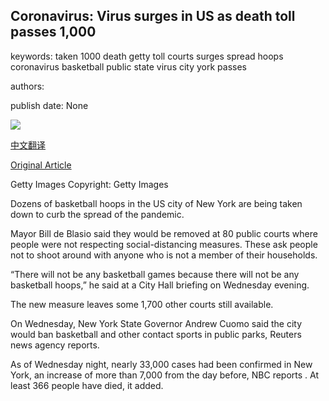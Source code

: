 ## Coronavirus: Virus surges in US as death toll passes 1,000

keywords: taken 1000 death getty toll courts surges spread hoops coronavirus basketball public state virus city york passes

authors: 

publish date: None

![](https://m.files.bbci.co.uk/modules/bbc-morph-news-waf-page-meta/4.1.2/bbc_news_logo.png)

[中文翻译](Coronavirus%3A%20Virus%20surges%20in%20US%20as%20death%20toll%20passes%201%2C000_zh.md)

[Original Article](https://www.bbc.com/news/live/world-52044452)

Getty Images Copyright: Getty Images

Dozens of basketball hoops in the US city of New York are being taken down to curb the spread of the pandemic.

Mayor Bill de Blasio said they would be removed at 80 public courts where people were not respecting social-distancing measures. These ask people not to shoot around with anyone who is not a member of their households.

“There will not be any basketball games because there will not be any basketball hoops,” he said at a City Hall briefing on Wednesday evening.

The new measure leaves some 1,700 other courts still available.

On Wednesday, New York State Governor Andrew Cuomo said the city would ban basketball and other contact sports in public parks, Reuters news agency reports.

As of Wednesday night, nearly 33,000 cases had been confirmed in New York, an increase of more than 7,000 from the day before, NBC reports . At least 366 people have died, it added.